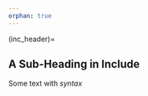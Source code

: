 ```yaml
---
orphan: true
---
```

(inc_header)=
## A Sub-Heading in Include

Some text with *syntax*

```{include} subfolder/include2.inc.md
```
